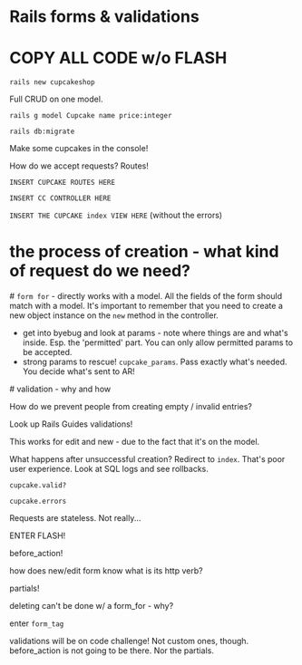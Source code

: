 # Rails forms & validations

# COPY ALL CODE w/o FLASH

`rails new cupcakeshop`

Full CRUD on one model.

`rails g model Cupcake name price:integer`

`rails db:migrate`

Make some cupcakes in the console!

How do we accept requests? Routes!

`INSERT CUPCAKE ROUTES HERE`

`INSERT CC CONTROLLER HERE`

`INSERT THE CUPCAKE index VIEW HERE` (without the errors)

# the process of creation - what kind of request do we need?

# `form for` - directly works with a model. All the fields of the form should match with a model. It's important to remember that you need to create a new object instance on the `new` method in the controller.

- get into byebug and look at params - note where things are and what's inside. Esp. the 'permitted' part. You can only allow permitted params to be accepted.
- strong params to rescue! `cupcake_params`. Pass exactly what's needed. You decide what's sent to AR!

# validation - why and how

How do we prevent people from creating empty / invalid entries?

Look up Rails Guides validations!

This works for edit and new - due to the fact that it's on the model.

What happens after unsuccessful creation? Redirect to `index`. That's poor user experience. Look at SQL logs and see rollbacks.

`cupcake.valid?` 

`cupcake.errors`

Requests are stateless. Not really... 

ENTER FLASH!

before_action!

how does new/edit form know what is its http verb?

partials!

deleting can't be done w/ a form_for - why?

enter `form_tag`

validations will be on code challenge! Not custom ones, though.
before_action is not going to be there. Nor the partials.
